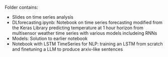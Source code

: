Folder contains: 

- Slides on time series analysis
- DLforecasting.ipynb: Notebook on time series forecasting modified from the Keras Library predicting temperature at 1 hour horizon from multisensor weather time series with various  models includeing RNNs
- Models: Solution to earlier notebook
- Notebook with LSTM TimeSeries for NLP: training an LSTM from scratch and finetuning a LLM to produce arxiv-like sentences

